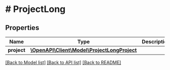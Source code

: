 # # ProjectLong

## Properties

Name | Type | Description | Notes
------------ | ------------- | ------------- | -------------
**project** | [**\OpenAPI\Client\Model\ProjectLongProject**](ProjectLongProject.md) |  | [optional]

[[Back to Model list]](../../README.md#models) [[Back to API list]](../../README.md#endpoints) [[Back to README]](../../README.md)
